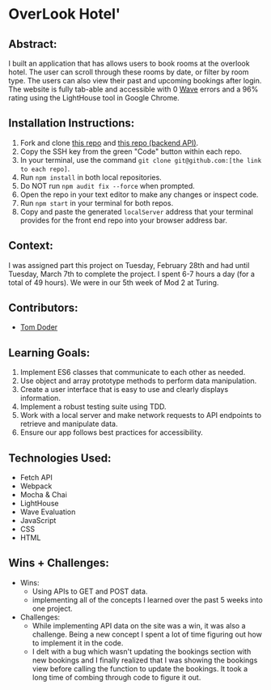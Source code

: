 # OverLook Hotel'

## Abstract:
[//]: <>
I built an application that has allows users to book rooms at the overlook hotel. The user can scroll through these rooms by date, or filter by room type. The users can also view their past and upcoming bookings after login. The website is fully tab-able and accessible with 0 [Wave](https://wave.webaim.org/extension/) errors and a 96% rating using the LightHouse tool in Google Chrome. 

## Installation Instructions:
[//]: <>
1. Fork and clone [this repo](https://github.com/LordSchwifty/Overlook) and [this repo (backend API)](https://github.com/turingschool-examples/overlook-api).
1. Copy the SSH key from the green "Code" button within each repo.
1. In your terminal, use the command `git clone git@github.com:[the link to each repo]`.
1. Run `npm install` in both local repositories.
1. Do NOT run `npm audit fix --force` when prompted.
1. Open the repo in your text editor to make any changes or inspect code.
1. Run `npm start` in your terminal for both repos.
1. Copy and paste the generated `localServer` address that your terminal provides for the front end repo into your browser address bar.


## Context:
[//]: <>
I was assigned part this project on Tuesday, February 28th and had until Tuesday, March 7th to complete the project. I spent 6-7 hours a day (for a total of 49 hours). We were in our 5th week of Mod 2 at Turing.


## Contributors:
[//]: <>
- [Tom Doder](https://github.com/LordSchwifty)

## Learning Goals:
[//]: <>
1. Implement ES6 classes that communicate to each other as needed.
1. Use object and array prototype methods to perform data manipulation.
1. Create a user interface that is easy to use and clearly displays information.
1. Implement a robust testing suite using TDD.
1. Work with a local server and make network requests to API endpoints to retrieve and manipulate data.
1. Ensure our app follows best practices for accessibility.

## Technologies Used:
[//]: <>
- Fetch API
- Webpack
- Mocha & Chai
- LightHouse
- Wave Evaluation
- JavaScript
- CSS
- HTML

## Wins + Challenges:
[//]: <>
- Wins:
  - Using APIs to GET and POST data. 
  - implementing all of the concepts I learned over the past 5 weeks into one project.
- Challenges:
  - While implementing API data on the site was a win, it was also a challenge. Being a new concept I spent a lot of time figuring out how to implement it in the code.
  - I delt with a bug which wasn't updating the bookings section with new bookings and I finally realized that I was showing the bookings view before calling the function to update the bookings. It took a long time of combing through code to figure it out.

